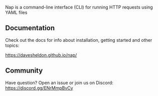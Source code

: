 Nap is a command-line interface (CLI) for running HTTP requests using YAML files

## Documentation

Check out the docs for info about installation, getting started and other topics:

https://davesheldon.github.io/nap/

## Community

Have question? Open an issue or join us on Discord: https://discord.gg/ENrMmpBvCy